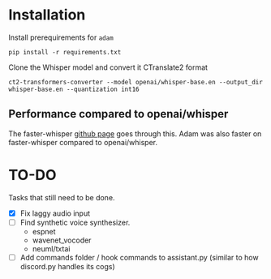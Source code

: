 # Installation
Install prerequirements for `adam`
```
pip install -r requirements.txt

```

Clone the Whisper model and convert it CTranslate2 format 
```
ct2-transformers-converter --model openai/whisper-base.en --output_dir whisper-base.en --quantization int16
```


## Performance compared to openai/whisper
The faster-whisper [github page](https://github.com/guillaumekln/faster-whisper) goes through this. Adam was also faster on faster-whisper compared to openai/whisper.

# TO-DO
Tasks that still need to be done.

- [x]  Fix laggy audio input
- [ ]   Find synthetic voice synthesizer. 
    - espnet
    - wavenet_vocoder
    - neuml/txtai
- [ ]  Add commands folder / hook commands to assistant.py (similar to how discord.py handles its cogs)